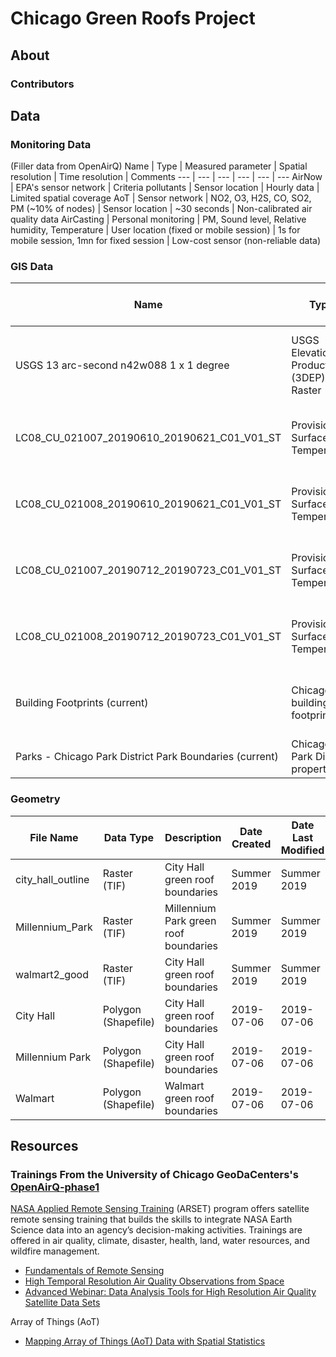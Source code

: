 # Chicago Green Roofs Project

## About
### Contributors

## Data
### Monitoring Data
(Filler data from OpenAirQ)
Name | Type | Measured parameter | Spatial resolution | Time resolution | Comments
--- | --- | --- | --- | --- | --- 
AirNow | EPA's sensor network | Criteria pollutants | Sensor location | Hourly data | Limited spatial coverage
AoT | Sensor network | NO2, O3, H2S, CO, SO2, PM (~10% of nodes) | Sensor location | ~30 seconds | Non-calibrated air quality data
AirCasting | Personal monitoring | PM, Sound level, Relative humidity, Temperature | User location (fixed or mobile session) | 1s for mobile session, 1mn for fixed session | Low-cost sensor (non-reliable data)

### GIS Data

Name | Type | Measured parameter | Spatial resolution | Extent | Date Published | Date Last Modified | Source | Comments
--- | --- | --- | --- | --- | --- | --- | --- | ---
USGS 13 arc-second n42w088 1 x 1 degree | USGS Elevation Products (3DEP) - Raster | Elevation | 1/3 arc-second | 1 x 1 degree | 2017-08-24 | 2020-03-03 | [USGS](https://viewer.nationalmap.gov/basic/#productSearch) | Doesn't quite cover the northern tip of Chicago
LC08_CU_021007_20190610_20190621_C01_V01_ST | Provisional Surface Temperature | Land Surface Temperature (LST) - Raster | 30m |  | 2019-06-10 |  | [USGS](https://earthexplorer.usgs.gov/) | Northern half of Chicago
LC08_CU_021008_20190610_20190621_C01_V01_ST | Provisional Surface Temperature | Land Surface Temperature (LST) - Raster | 30m |  | 2019-06-10 |  | [USGS](https://earthexplorer.usgs.gov/) | Southern half of Chicago
LC08_CU_021007_20190712_20190723_C01_V01_ST | Provisional Surface Temperature | Land Surface Temperature (LST) - Raster | 30m |  | 2019-07-12 |  | [USGS](https://earthexplorer.usgs.gov/) | Northern half of Chicago
LC08_CU_021008_20190712_20190723_C01_V01_ST | Provisional Surface Temperature | Land Surface Temperature (LST) - Raster | 30m |  | 2019-07-12 |  | [USGS](https://earthexplorer.usgs.gov/) | Southern half of Chicago
Building Footprints (current) | Chicago building footprints | Shapefile | N/A | N/A | 2015-08-14 | 2018-07-11 | [City of Chicago](https://data.cityofchicago.org/Buildings/Building-Footprints-current-/hz9b-7nh8) | Large file, so a bit slow to process in ArcGIS
Parks - Chicago Park District Park Boundaries (current) | Chicago Park District properties | Shapefile | N/A | N/A | 2015-03-19 | 2019-08-05 | [City of Chicago](https://data.cityofchicago.org/Parks-Recreation/Parks-Chicago-Park-District-Park-Boundaries-curren/ej32-qgdr) |


### Geometry

File Name | Data Type | Description | Date Created | Date Last Modified | Creator | Last Modified By | Comments
--- | --- | --- | --- | --- | --- | --- | --- 
city_hall_outline | Raster (TIF) | City Hall green roof boundaries | Summer 2019 | Summer 2019 | Jacob Abramowitz | Jacob Abramowitz |  |
Millennium_Park | Raster (TIF) | Millennium Park green roof boundaries | Summer 2019 | Summer 2019 | Jacob Abramowitz | Jacob Abramowitz |  |
walmart2_good | Raster (TIF) | City Hall green roof boundaries | Summer 2019 | Summer 2019 | Jacob Abramowitz | Jacob Abramowitz | Possible raster errors |
City Hall | Polygon (Shapefile) | City Hall green roof boundaries | 2019-07-06 | 2019-07-06 | Natasha Stamler | Natasha Stamler | Built off of city_hall_outline |
Millennium Park | Polygon (Shapefile) | City Hall green roof boundaries | 2019-07-06 | 2019-07-06 | Natasha Stamler | Natasha Stamler | Built off of Millennium_Park |
Walmart | Polygon (Shapefile) | Walmart green roof boundaries | 2019-07-06 | 2019-07-06 | Natasha Stamler | Natasha Stamler | Built off of walmart2_good |


## Resources
### Trainings From the University of Chicago GeoDaCenters's [OpenAirQ-phase1](https://github.com/GeoDaCenter/OpenAirQ-phase1)
[NASA Applied Remote Sensing Training](https://arset.gsfc.nasa.gov) (ARSET) program offers satellite remote sensing training that builds the skills to integrate NASA Earth Science data into an agency’s decision-making activities. Trainings are offered in air quality, climate, disaster, health, land, water resources, and wildfire management.
* [Fundamentals of Remote Sensing](https://arset.gsfc.nasa.gov/webinars/fundamentals-remote-sensing)
* [High Temporal Resolution Air Quality Observations from Space](https://arset.gsfc.nasa.gov/airquality/webinars/2018-geospatial)
* [Advanced Webinar: Data Analysis Tools for High Resolution Air Quality Satellite Data Sets](https://arset.gsfc.nasa.gov/airquality/webinars/2018-hiresdatasets)

Array of Things (AoT)
* [Mapping Array of Things (AoT) Data with Spatial Statistics](https://geodacenter.github.io/aot-workshop/)

